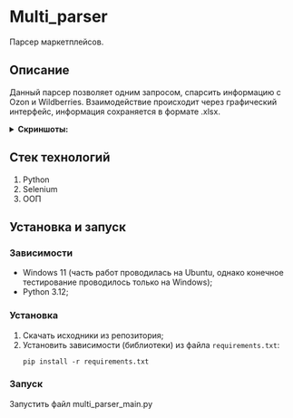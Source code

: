 # Multi_parser

Парсер маркетплейсов.

## Описание

Данный парсер позволяет одним запросом, спарсить информацию с Ozon и Wildberries.
Взаимодействие происходит через графический интерфейс, информация сохраняется в формате .xlsx.

<details><summary><b>Скриншоты:</b></summary>
  
![image](https://github.com/user-attachments/assets/7e9084f5-79af-4c32-b5b9-9dabb21370e1)
![image](https://github.com/user-attachments/assets/95839bfb-e1a0-42db-9b71-873fbf32fffd)

</details>

## Стек технологий

1. Python
2. Selenium
3. ООП

## Установка и запуск

### Зависимости

- Windows 11 (часть работ проводилась на Ubuntu, однако конечное тестирование проводилось только на Windows);
- Python 3.12;

### Установка

1. Скачать исходники из репозитория;
2. Установить зависимости (библиотеки) из файла `requirements.txt`:
   ```Shell
   pip install -r requirements.txt
   ```

### Запуск
Запустить файл multi_parser_main.py


